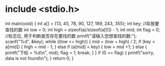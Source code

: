 ﻿# include <stdio.h>
int main(void)
{
    int a[] = {13, 45, 78, 90, 127, 189, 243, 355};
    int key;  //存放要查找的数
    int low = 0;
    int high = sizeof(a)/sizeof(a[0]) - 1;
    int mid;
    int flag = 0;  //标志位, 用于判断是否存在要找的数
    printf("请输入您想查找的数:");
    scanf("%d", &key);
    while ((low <= high))
    {
        mid = (low + high) / 2;
        if (key < a[mid])
        {
            high = mid - 1;
        }
        else if (a[mid] < key)
        {
            low = mid +1;
        }
        else
        {
            printf("下标 = %d\n", mid);
            flag = 1;
            break;
        }
    }
    if (0 == flag)
    {
        printf("sorry, data is not found\n");
    }
    return 0;
}